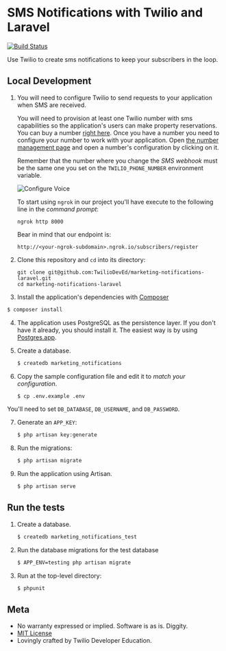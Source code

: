 # SMS Notifications with Twilio and Laravel

[![Build Status](https://travis-ci.org/TwilioDevEd/marketing-notifications-laravel.svg)](https://travis-ci.org/TwilioDevEd/marketing-notifications-laravel)

Use Twilio to create sms notifications to keep your subscribers in the loop.

## Local Development




1. You will need to configure Twilio to send requests to your application when SMS are received.

   You will need to provision at least one Twilio number with sms capabilities so the application's users can make property reservations. You can buy a number [right here](https://www.twilio.com/user/account/phone-numbers/search). Once you have a number you need to configure your number to work with your application. Open [the number management page](https://www.twilio.com/user/account/phone-numbers/incoming) and open a number's configuration by clicking on it.

   Remember that the number where you change the _SMS webhook_ must be the same one you set on the `TWILIO_PHONE_NUMBER` environment variable.

   ![Configure Voice](http://howtodocs.s3.amazonaws.com/twilio-number-config-all-med.gif)

   To start using `ngrok` in our project you'll have execute to the following line in the _command prompt_:
   ```
   ngrok http 8000
   ```

   Bear in mind that our endpoint is:
   ```
   http://<your-ngrok-subdomain>.ngrok.io/subscribers/register
   ```

2. Clone this repository and `cd` into its directory:
   ```
   git clone git@github.com:TwilioDevEd/marketing-notifications-laravel.git
   cd marketing-notifications-laravel
   ```

3. Install the application's dependencies with [Composer](https://getcomposer.org/)

  ```bash
  $ composer install
  ```

4. The application uses PostgreSQL as the persistence layer. If you don't have it already, you should install it. The easiest way is by using [Postgres.app](http://postgresapp.com/).

5. Create a database.

   ```bash
   $ createdb marketing_notifications
   ```

6. Copy the sample configuration file and edit it to _match your configuration_.

   ```bash
   $ cp .env.example .env
   ```

  You'll need to set `DB_DATABASE`, `DB_USERNAME`, and `DB_PASSWORD`.

7. Generate an `APP_KEY`:

   ```bash
   $ php artisan key:generate
   ```

8. Run the migrations:

   ```bash
   $ php artisan migrate
   ```

9. Run the application using Artisan.

   ```bash
   $ php artisan serve
   ```

## Run the tests
1. Create a database.

   ```bash
   $ createdb marketing_notifications_test
   ```

2. Run the database migrations for the test database
   ```bash
   $ APP_ENV=testing php artisan migrate
   ```

3. Run at the top-level directory:

   ```bash
   $ phpunit
   ```

## Meta

* No warranty expressed or implied. Software is as is. Diggity.
* [MIT License](http://www.opensource.org/licenses/mit-license.html)
* Lovingly crafted by Twilio Developer Education.
